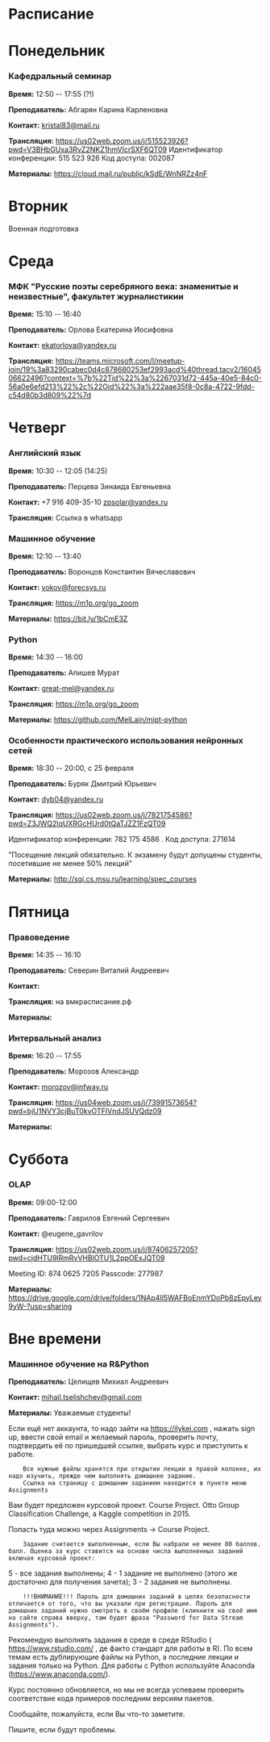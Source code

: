 # Расписание

# Понедельник

### Кафедральный семинар

**Время:** 12:50 -- 17:55 (?!)

**Преподаватель:** Абгарян Карина Карленовна

**Контакт:** kristal83@mail.ru

**Трансляция:**  https://us02web.zoom.us/j/515523926?pwd=V3BHbGUxa3RvZ2NKZ1hmVlcrSXF6QT09
Идентификатор конференции: 515 523 926
Код доступа: 002087

**Материалы:** https://cloud.mail.ru/public/kSdE/WnNRZz4nF

# Вторник

Военная подготовка

# Среда

### МФК "Русские поэты серебряного века: знаменитые и неизвестные", факультет журналистикии

**Время:** 15:10 -- 16:40

**Преподаватель:** Орлова Екатерина Иосифовна 

**Контакт:** ekatorlova@yandex.ru

**Трансляция:** https://teams.microsoft.com/l/meetup-join/19%3a83290cabec0d4c878680253ef2993acd%40thread.tacv2/1604506622496?context=%7b%22Tid%22%3a%2267031d72-445a-40e5-84c0-56a0e6efd213%22%2c%22Oid%22%3a%222aae35f8-0c8a-4722-9fdd-c54d80b3d809%22%7d

# Четверг

### Английский язык

**Время:** 10:30 -- 12:05 (14:25)

**Преподаватель:** Перцева Зинаида Евгеньевна

**Контакт:** +7 916 409-35-10   zpsolar@yandex.ru

**Трансляция:** Ссылка в whatsapp

### Машинное обучение

**Время:** 12:10 -- 13:40

**Преподаватель:** Воронцов Константин Вячеславович

 **Контакт:** vokov@forecsys.ru

**Трансляция:** https://m1p.org/go_zoom  

**Материалы:** https://bit.ly/1bCmE3Z

### Python

**Время:** 14:30 -- 16:00

**Преподаватель:** Апишев Мурат

**Контакт:** great-mel@yandex.ru

**Трансляция:** https://m1p.org/go_zoom  

**Материалы:** https://github.com/MelLain/mipt-python

### Особенности практического использования нейронных сетей

**Время:** 18:30 -- 20:00, с 25 февраля

**Преподаватель:** Буряк Дмитрий Юрьевич

**Контакт:** dyb04@yandex.ru

**Трансляция:** https://us02web.zoom.us/j/7821754586?pwd=Z3JWQ2lqUXRGcHUrd0tQaTJZZ1FzQT09

Идентификатор конференции: 782 175 4586 . Код доступа: 271614

"Посещение лекций обязательно. К экзамену будут допущены студенты, посетившие не менее 50% лекций"

**Материалы:** http://sqi.cs.msu.ru/learning/spec_courses

# Пятница

### Правоведение

**Время:** 14:35 -- 16:10

**Преподаватель:** Северин Виталий Андреевич

**Контакт:**

**Трансляция:** на вмкрасписание.рф

**Материалы:**


### Интервальный анализ

**Время:** 16:20 -- 17:55

**Преподаватель:** Морозов Александр

**Контакт:** morozov@infway.ru

**Трансляция:** https://us04web.zoom.us/j/73991573654?pwd=bjU1NVY3cjBuT0kvOTFIVndJSUVQdz09

**Материалы:** 


# Суббота

### OLAP

**Время:** 09:00-12:00

**Преподаватель:** Гаврилов Евгений Сергеевич

**Контакт:** @eugene_gavrilov

**Трансляция:** https://us02web.zoom.us/j/87406257205?pwd=cjdHTU9lRmRvVHBlOTU1L2ppOExJQT09

Meeting ID: 874 0625 7205
Passcode: 277987

**Материалы:** https://drive.google.com/drive/folders/1NAp4Il5WAFBoEnmYDoPb8zEpyLey9yW-?usp=sharing


# Вне времени

### Машинное обучение на R&Python

**Преподаватель:** Целищев Михиал Андреевич

**Контакт:** mihail.tselishchev@gmail.com

**Материалы:** 
Уважаемые студенты!

Если ещё нет аккаунта, то надо зайти на https://ilykei.com , нажать sign up, ввести свой email и желаемый пароль, проверить почту, подтвердить её по пришедшей ссылке, выбрать курс и приступить к работе.

        Все нужные файлы хранятся при открытии лекции в правой колонке, их надо изучить, прежде чем выполнять домашнее задание.
        Ссылка на страницу с домашним заданием находится в пункте меню Assignments

Вам будет предложен курсовой проект.
Course Project.  Otto Group Classification Challenge, a Kaggle competition in 2015.

Попасть туда можно через Assignments -> Course Project.

        Задание считается выполненным, если Вы набрали не менее 80 баллов. балл. Оценка за курс ставится на основе числа выполненных заданий включая курсовой проект:

5 - все задания выполнены;
4 - 1 задание не выполнено (этого же достаточно для получения зачета);
3 - 2 задания не выполнены.

        !!!ВНИМАНИЕ!!! Пароль для домашних заданий в целях безопасности отличается от того, что вы указали при регистрации. Пароль для домашних заданий нужно смотреть в своём профиле (кликните на своё имя на сайте справа вверху, там будет фраза "Password for Data Stream Assignments").


Рекомендую выполнять задания в среде в среде RStudio ( https://www.rstudio.com/ , де факто стандарт для работы в R).
По всем темам есть дублирующие файлы на Python, а последние лекции и задания только на Python.
Для работы с Python используйте Anaconda (https://www.anaconda.com/).

Курс постоянно обновляется, но мы не всегда успеваем проверить соответствие кода примеров последним версиям пакетов.

Сообщайте, пожалуйста, если Вы что-то заметите.


Пишите, если будут проблемы.

